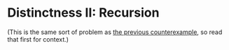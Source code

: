# Distinctness II: Recursion

(This is the same sort of problem as [the previous
counterexample](distinctness-injectivity.md), so read that first for
context.)

<!-- FIXME

Pattern-matching compatibility/apartness checks
can be defeated with equirecursive types
https://caml.inria.fr/mantis/view.php?id=6993
https://caml.inria.fr/mantis/view.php?id=6405
https://ghc.haskell.org/trac/ghc/ticket/8162#no1

-->